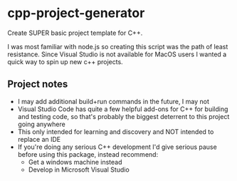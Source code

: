 # cpp-project-generator

Create SUPER basic project template for C++.

I was most familiar with node.js so creating this script was the path of least resistance.
Since Visual Studio is not available for MacOS users I wanted a quick way to spin up new c++ projects.

## Project notes

- I may add additional build+run commands in the future, I may not
- Visual Studio Code has quite a few helpful add-ons for C++ for building and testing code,
  so that's probably the biggest deterrent to this project going anywhere
- This only intended for learning and discovery and NOT intended to replace an IDE
- If you're doing any serious C++ development I'd give serious pause before using this package, instead recommend:
  - Get a windows machine instead
  - Develop in Microsoft Visual Studio

